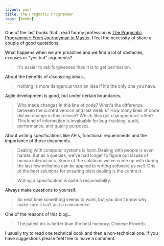 ```yaml
---
layout: post
title: The Pragmatic Programmer
tags: [books]
---
```


One of the last books that I read for my profession is [The Pragmatic Programmer: From Journeyman to Master](http://www.amazon.com/The-Pragmatic-Programmer-Journeyman-Master/dp/020161622X). I feel the necessity of share a couple of good quotations.

What happens when we are proactive and we find a lot of obstacles, excuses or "yes but" arguments?

> It's easier to ask forgiveness than it is to get permission.

About the benefits of discussing ideas...

> Nothing is more dangerous than an idea if it's the only one you have.

Agile development is good, but under certain boundaries.

> Who made changes in this line of code? What's the difference between the current version and last week's? How many lines of code did we change in this release? Which files get changed most often? This kind of information is invaluable for bug-tracking, audit, performance, and quality purposes.

About writing specifications like APIs, functional requeriments and the importance of those documents.

> Dealing with computer systems is hard. Dealing with people is even harder. But as a species, we've had longer to figure out issues of human interactions. Some of the solutions we've come up with during the last few millennia can be applied to writing software as well. One of the best solutions for ensuring plain dealing is the contract.

>Writing a specification is quite a responsibility.

Always make questions to yourself.

> So next time something seems to work, but you don't know why, make sure it isn't just a coincidence.

One of the reasons of this blog...

>The palest ink is better than the best memory. Chinese Proverb.

I usually try to read one technical book and then a non-technical one. If you have suggestions please feel free to leave a comment.
